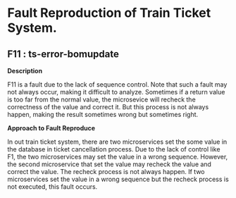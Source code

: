 # Fault Reproduction of Train Ticket System.
## F11 : ts-error-bomupdate

**Description**

F11 is a fault due to the lack of sequence control. Note that such a fault may not always occur, making 
it difficult to analyze. Sometimes if a return value is too far from the normal value, the microsevice 
will recheck the correctness of the value and correct it. But this process is not always happen, making 
the result sometimes wrong but sometimes right.

**Approach to Fault Reproduce**

In out train ticket system, there are two microservices set the some value in the database in ticket cancellation
process. Due to the lack of control like F1, the two microservices may set the value in a wrong sequence. However,
the second microservice that set the value may recheck the value and correct the value. The recheck process is not always 
happen. If two microservices set the value in a wrong sequence but the recheck process is not executed, this fault occurs.
